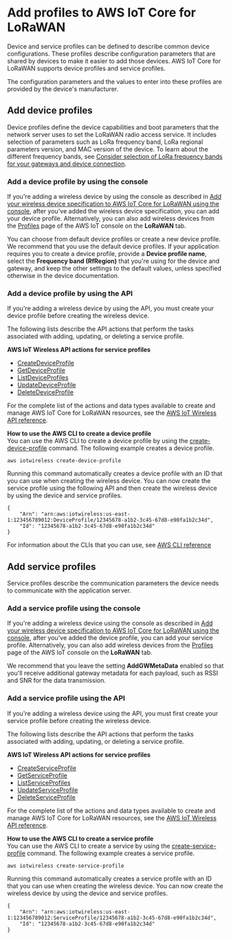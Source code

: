 # Add profiles to AWS IoT Core for LoRaWAN<a name="connect-iot-lorawan-define-profiles"></a>

Device and service profiles can be defined to describe common device configurations\. These profiles describe configuration parameters that are shared by devices to make it easier to add those devices\. AWS IoT Core for LoRaWAN supports device profiles and service profiles\.

 The configuration parameters and the values to enter into these profiles are provided by the device's manufacturer\.

## Add device profiles<a name="connect-iot-lorawan-device-profiles"></a>

Device profiles define the device capabilities and boot parameters that the network server uses to set the LoRaWAN radio access service\. It includes selection of parameters such as LoRa frequency band, LoRa regional parameters version, and MAC version of the device\. To learn about the different frequency bands, see [Consider selection of LoRa frequency bands for your gateways and device connection](connect-iot-lorawan-rfregion-permissions.md#connect-iot-lorawan-frequency-bands)\.

### Add a device profile by using the console<a name="connect-iot-lorawan-device-profile-console"></a>

If you're adding a wireless device by using the console as described in [Add your wireless device specification to AWS IoT Core for LoRaWAN using the console](connect-iot-lorawan-end-devices-add.md#connect-iot-lorawan-end-device-spec-console), after you've added the wireless device specification, you can add your device profile\. Alternatively, you can also add wireless devices from the [ Profiles](https://console.aws.amazon.com/iot/home#/wireless/profiles) page of the AWS IoT console on the **LoRaWAN** tab\.

You can choose from default device profiles or create a new device profile\. We recommend that you use the default device profiles\. If your application requires you to create a device profile, provide a **Device profile name**, select the **Frequency band \(RfRegion\)** that you're using for the device and gateway, and keep the other settings to the default values, unless specified otherwise in the device documentation\.

### Add a device profile by using the API<a name="connect-iot-lorawan-device-profile-api"></a>

If you're adding a wireless device by using the API, you must create your device profile before creating the wireless device\.

The following lists describe the API actions that perform the tasks associated with adding, updating, or deleting a service profile\.

**AWS IoT Wireless API actions for service profiles**
+ [CreateDeviceProfile](https://docs.aws.amazon.com/iot-wireless/2020-11-22/apireference/API_CreateDeviceProfile.html)
+ [GetDeviceProfile](https://docs.aws.amazon.com/iot-wireless/2020-11-22/apireference/API_GetDeviceProfile.html)
+ [ListDeviceProfiles](https://docs.aws.amazon.com/iot-wireless/2020-11-22/apireference/API_ListDeviceProfiles.html)
+ [ UpdateDeviceProfile](https://docs.aws.amazon.com/iot-wireless/2020-11-22/apireference/API_UpdateDeviceProfile.html)
+ [DeleteDeviceProfile](https://docs.aws.amazon.com/iot-wireless/2020-11-22/apireference/API_DeleteDeviceProfile.html)

For the complete list of the actions and data types available to create and manage AWS IoT Core for LoRaWAN resources, see the [AWS IoT Wireless API reference](https://docs.aws.amazon.com/iot-wireless/2020-11-22/apireference/welcome.html)\.

**How to use the AWS CLI to create a device profile**  
You can use the AWS CLI to create a device profile by using the [create\-device\-profile](https://docs.aws.amazon.com/cli/latest/reference/iotwireless/create-device-profile.html) command\. The following example creates a device profile\.

```
aws iotwireless create-device-profile
```

Running this command automatically creates a device profile with an ID that you can use when creating the wireless device\. You can now create the service profile using the following API and then create the wireless device by using the device and service profiles\.

```
{
    "Arn": "arn:aws:iotwireless:us-east-1:123456789012:DeviceProfile/12345678-a1b2-3c45-67d8-e90fa1b2c34d",
    "Id": "12345678-a1b2-3c45-67d8-e90fa1b2c34d"
}
```

For information about the CLIs that you can use, see [AWS CLI reference](https://docs.aws.amazon.com/cli/latest/reference/iotwireless/index.html) 

## Add service profiles<a name="connect-iot-lorawan-service-profiles"></a>

Service profiles describe the communication parameters the device needs to communicate with the application server\.

### Add a service profile using the console<a name="connect-iot-lorawan-service-profile-console"></a>

If you're adding a wireless device using the console as described in [Add your wireless device specification to AWS IoT Core for LoRaWAN using the console](connect-iot-lorawan-end-devices-add.md#connect-iot-lorawan-end-device-spec-console), after you've added the device profile, you can add your service profile\. Alternatively, you can also add wireless devices from the [ Profiles](https://console.aws.amazon.com/iot/home#/wireless/profiles) page of the AWS IoT console on the **LoRaWAN** tab\.

We recommend that you leave the setting **AddGWMetaData** enabled so that you'll receive additional gateway metadata for each payload, such as RSSI and SNR for the data transmission\.

### Add a service profile using the API<a name="connect-iot-lorawan-service-profile-api"></a>

If you're adding a wireless device using the API, you must first create your service profile before creating the wireless device\.

The following lists describe the API actions that perform the tasks associated with adding, updating, or deleting a service profile\.

**AWS IoT Wireless API actions for service profiles**
+ [CreateServiceProfile](https://docs.aws.amazon.com/iot-wireless/2020-11-22/apireference/API_CreateServiceProfile.html)
+ [GetServiceProfile](https://docs.aws.amazon.com/iot-wireless/2020-11-22/apireference/API_GetServiceProfile.html)
+ [ListServiceProfiles](https://docs.aws.amazon.com/iot-wireless/2020-11-22/apireference/API_ListServiceProfiles.html)
+ [ UpdateServiceProfile](https://docs.aws.amazon.com/iot-wireless/2020-11-22/apireference/API_UpdateServiceProfile.html)
+ [DeleteServiceProfile](https://docs.aws.amazon.com/iot-wireless/2020-11-22/apireference/API_DeleteServiceProfile.html)

For the complete list of the actions and data types available to create and manage AWS IoT Core for LoRaWAN resources, see the [AWS IoT Wireless API reference](https://docs.aws.amazon.com/iot-wireless/2020-11-22/apireference/welcome.html)\.

**How to use the AWS CLI to create a service profile**  
You can use the AWS CLI to create a service by using the [create\-service\-profile](https://docs.aws.amazon.com/cli/latest/reference/iotwireless/create-service-profile.html) command\. The following example creates a service profile\.

```
aws iotwireless create-service-profile
```

Running this command automatically creates a service profile with an ID that you can use when creating the wireless device\. You can now create the wireless device by using the device and service profiles\.

```
{
    "Arn": "arn:aws:iotwireless:us-east-1:123456789012:ServiceProfile/12345678-a1b2-3c45-67d8-e90fa1b2c34d",
    "Id": "12345678-a1b2-3c45-67d8-e90fa1b2c34d"
}
```